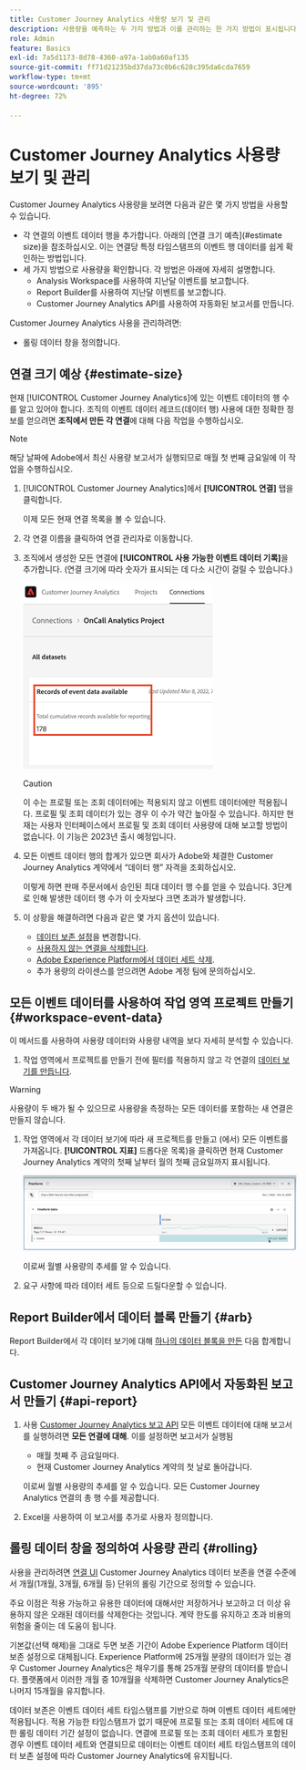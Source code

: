 ```yaml
---
title: Customer Journey Analytics 사용량 보기 및 관리
description: 사용량을 예측하는 두 가지 방법과 이를 관리하는 한 가지 방법이 표시됩니다.
role: Admin
feature: Basics
exl-id: 7a5d1173-8d78-4360-a97a-1ab0a60af135
source-git-commit: ff71d21235bd37da73c0b6c628c395da6cda7659
workflow-type: tm+mt
source-wordcount: '895'
ht-degree: 72%

---
```


# Customer Journey Analytics 사용량 보기 및 관리

Customer Journey Analytics 사용량을 보려면 다음과 같은 몇 가지 방법을 사용할 수 있습니다.

* 각 연결의 이벤트 데이터 행을 추가합니다. 아래의 [연결 크기 예측](#estimate size)을 참조하십시오. 이는 연결당 특정 타임스탬프의 이벤트 행 데이터를 쉽게 확인하는 방법입니다.
* 세 가지 방법으로 사용량을 확인합니다. 각 방법은 아래에 자세히 설명합니다.
   * Analysis Workspace를 사용하여 지난달 이벤트를 보고합니다.
   * Report Builder를 사용하여 지난달 이벤트를 보고합니다.
   * Customer Journey Analytics API를 사용하여 자동화된 보고서를 만듭니다.

Customer Journey Analytics 사용을 관리하려면:

* 롤링 데이터 창을 정의합니다.

## 연결 크기 예상 {#estimate-size}

현재 [!UICONTROL Customer Journey Analytics]에 있는 이벤트 데이터의 행 수를 알고 있어야 합니다. 조직의 이벤트 데이터 레코드(데이터 행) 사용에 대한 정확한 정보를 얻으려면 **조직에서 만든 각 연결**&#x200B;에 대해 다음 작업을 수행하십시오.

>[!NOTE]
>
>해당 날짜에 Adobe에서 최신 사용량 보고서가 실행되므로 매월 첫 번째 금요일에 이 작업을 수행하십시오.

1. [!UICONTROL Customer Journey Analytics]에서 **[!UICONTROL 연결]** 탭을 클릭합니다.

   이제 모든 현재 연결 목록을 볼 수 있습니다.

1. 각 연결 이름을 클릭하여 연결 관리자로 이동합니다.

1. 조직에서 생성한 모든 연결에 **[!UICONTROL 사용 가능한 이벤트 데이터 기록]**&#x200B;을 추가합니다. (연결 크기에 따라 숫자가 표시되는 데 다소 시간이 걸릴 수 있습니다.)

   ![이벤트 데이터](./assets/event-data.png)

   >[!CAUTION]
   >
   >   이 수는 프로필 또는 조회 데이터에는 적용되지 않고 이벤트 데이터에만 적용됩니다. 프로필 및 조회 데이터가 있는 경우 이 수가 약간 높아질 수 있습니다. 하지만 현재는 사용자 인터페이스에서 프로필 및 조회 데이터 사용량에 대해 보고할 방법이 없습니다. 이 기능은 2023년 출시 예정입니다.

1. 모든 이벤트 데이터 행의 합계가 있으면 회사가 Adobe와 체결한 Customer Journey Analytics 계약에서 “데이터 행” 자격을 조회하십시오.

   이렇게 하면 판매 주문서에서 승인된 최대 데이터 행 수를 얻을 수 있습니다. 3단계로 인해 발생한 데이터 행 수가 이 숫자보다 크면 초과가 발생합니다.

1. 이 상황을 해결하려면 다음과 같은 몇 가지 옵션이 있습니다.

   * [데이터 보존 설정](https://experienceleague.adobe.com/docs/analytics-platform/using/cja-connections/manage-connections.html?lang=ko-KR#set-rolling-window-for-connection-data-retention)을 변경합니다.
   * [사용하지 않는 연결을 삭제합니다](https://experienceleague.adobe.com/docs/analytics-platform/using/cja-overview/cja-faq.html?lang=ko-KR#implications-of-deleting-data-components).
   * [Adobe Experience Platform에서 데이터 세트 삭제](https://experienceleague.adobe.com/docs/analytics-platform/using/cja-overview/cja-faq.html?lang=ko-KR#implications-of-deleting-data-components).
   * 추가 용량의 라이센스를 얻으려면 Adobe 계정 팀에 문의하십시오.

## 모든 이벤트 데이터를 사용하여 작업 영역 프로젝트 만들기 {#workspace-event-data}

이 메서드를 사용하여 사용량 데이터와 사용량 내역을 보다 자세히 분석할 수 있습니다.

1. 작업 영역에서 프로젝트를 만들기 전에 필터를 적용하지 않고 각 연결의 [데이터 보기를 만듭니다](/help/data-views/create-dataview.md).

>[!WARNING]
>
>    사용량이 두 배가 될 수 있으므로 사용량을 측정하는 모든 데이터를 포함하는 새 연결은 만들지 않습니다.

1. 작업 영역에서 각 데이터 보기에 따라 새 프로젝트를 만들고 (에서) 모든 이벤트를 가져옵니다. **[!UICONTROL 지표]** 드롭다운 목록)을 클릭하면 현재 Customer Journey Analytics 계약의 첫째 날부터 월의 첫째 금요일까지 표시됩니다.

   ![이벤트](./assets/events-usage.png)

   이로써 월별 사용량의 추세를 알 수 있습니다.

1. 요구 사항에 따라 데이터 세트 등으로 드릴다운할 수 있습니다.

## Report Builder에서 데이터 블록 만들기 {#arb}

Report Builder에서 각 데이터 보기에 대해 [하나의 데이터 블록을 만든](/help/report-builder/create-a-data-block.md) 다음 합계합니다.

## Customer Journey Analytics API에서 자동화된 보고서 만들기 {#api-report}

1. 사용 [Customer Journey Analytics 보고 API](https://developer.adobe.com/cja-apis/docs/api/#tag/Reporting-API) 모든 이벤트 데이터에 대해 보고서를 실행하려면 **모든 연결에 대해**. 이를 설정하면 보고서가 실행됨

   * 매월 첫째 주 금요일마다.
   * 현재 Customer Journey Analytics 계약의 첫 날로 돌아갑니다.

   이로써 월별 사용량의 추세를 알 수 있습니다. 모든 Customer Journey Analytics 연결의 총 행 수를 제공합니다.

1. Excel을 사용하여 이 보고서를 추가로 사용자 정의합니다.

## 롤링 데이터 창을 정의하여 사용량 관리 {#rolling}

사용을 관리하려면 [연결 UI](/help/connections/create-connection.md) Customer Journey Analytics 데이터 보존을 연결 수준에서 개월(1개월, 3개월, 6개월 등) 단위의 롤링 기간으로 정의할 수 있습니다.

주요 이점은 적용 가능하고 유용한 데이터에 대해서만 저장하거나 보고하고 더 이상 유용하지 않은 오래된 데이터를 삭제한다는 것입니다. 계약 한도를 유지하고 초과 비용의 위험을 줄이는 데 도움이 됩니다.

기본값(선택 해제)을 그대로 두면 보존 기간이 Adobe Experience Platform 데이터 보존 설정으로 대체됩니다. Experience Platform에 25개월 분량의 데이터가 있는 경우 Customer Journey Analytics은 채우기를 통해 25개월 분량의 데이터를 받습니다. 플랫폼에서 이러한 개월 중 10개월을 삭제하면 Customer Journey Analytics은 나머지 15개월을 유지합니다.

데이터 보존은 이벤트 데이터 세트 타임스탬프를 기반으로 하며 이벤트 데이터 세트에만 적용됩니다. 적용 가능한 타임스탬프가 없기 때문에 프로필 또는 조회 데이터 세트에 대한 롤링 데이터 기간 설정이 없습니다. 연결에 프로필 또는 조회 데이터 세트가 포함된 경우 이벤트 데이터 세트와 연결되므로 데이터는 이벤트 데이터 세트 타임스탬프의 데이터 보존 설정에 따라 Customer Journey Analytics에 유지됩니다.


